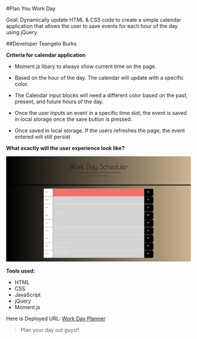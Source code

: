 #Plan You Work Day

Goal: Dynamically update HTML & CSS code to create a simple calendar application that allows the user to save events for each hour of the day using jQuery.

##Developer Teangelo Burks

**Criteria for calendar application**

* Moment.js libary to always show current time on the page.
&nbsp;

* Based on the hour of the day. The calendar will update with a specific color. 
&nbsp;

* The Calendar input blocks will need a different color based on the past, present, and future hours of the day.
&nbsp;

* Once the user inputs an event in a specific time slot, the event is saved in local storage once the save button is pressed.
&nbsp;

* Once saved in local storage. If the users refreshes the page, the event entered will still persist

**What exactly will the user experience look like?**

![Day Planner Interface](Images/DayPlanner1.jpeg)

**Tools used:**
* HTML
* CSS
* JavaScript
* jQuery
* Moment.js

Here is Deployed URL: [Work Day Planner](https://teangelo1.github.io/Plan-your-workday/)

>Plan your day out guys!!
